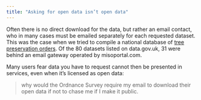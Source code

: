 ```yaml
---
title: "Asking for open data isn’t open data"
---
```


Often there is no direct download for the data, but rather an email contact, who in many cases must be emailed separately for each requested dataset. This was the case when we tried to compile a national database of [tree preservation orders](/glossary/tree-preservation-order). Of the 80 datasets listed on data.gov.uk, 31 were behind an email gateway operated by misoportal.com.

Many users fear data you have to request cannot then be presented in services, even when it’s licensed as open data:

> why would the Ordnance Survey require my email to download their open data if not to chase me if I make it public.

